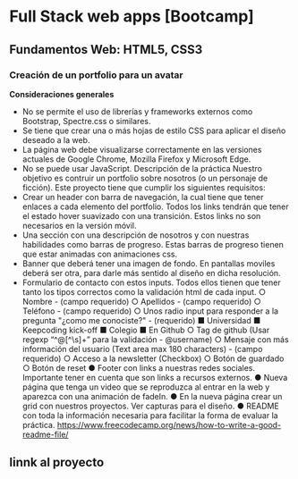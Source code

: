 # Full Stack web apps [Bootcamp]

## Fundamentos Web: HTML5, CSS3

### Creación de un portfolio para un avatar


**Consideraciones generales**

* No se permite el uso de librerías y frameworks externos como Bootstrap,
Spectre.css o similares.
* Se tiene que crear una o más hojas de estilo CSS para aplicar el diseño deseado a
la web.
* La página web debe visualizarse correctamente en las versiones actuales de Google
Chrome, Mozilla Firefox y Microsoft Edge.
* No se puede usar JavaScript.
Descripción de la práctica
Nuestro objetivo es contruir un portfolio sobre nosotros (o un personaje de ficción). Este
proyecto tiene que cumplir los siguientes requisitos:
* Crear un header con barra de navegación, la cual tiene que tener enlaces a cada
elemento del portfolio. Todos los links tendrán que tener el estado hover suavizado
con una transición. Estos links no son necesarios en la versión móvil.
* Una sección con una descripción de nosotros y con nuestras habilidades como
barras de progreso. Estas barras de progreso tienen que estar animadas con
animaciones css.
* Banner que deberá tener una imagen de fondo. En pantallas moviles deberá ser
otra, para darle más sentido al diseño en dicha resolución.
* Formulario de contacto con estos inputs. Todos ellos tienen que tener tanto los tipos
correctos como la validación html de cada input.
○ Nombre - (campo requerido)
○ Apellidos - (campo requerido)
○ Teléfono - (campo requerido)
○ Unos radio input para responder a la pregunta "¿como me conociste?" -
(requerido)
■ Universidad
■ Keepcoding kick-off
■ Colegio
■ En Github
○ Tag de github (Usar regexp “^@[^\s]+” para la validación - @username)
○ Mensaje con más información del usuario (Text area max 180 characters) -
(campo requerido)
○ Acceso a la newsletter (Checkbox)
○ Botón de guardado
○ Botón de reset
● Footer con links a nuestras redes sociales. Importante tener en cuenta que son links
a recursos externos.
● Nueva página que tenga un video que se reproduzca al entrar en la web y aparezca
con una animación de fadeIn.
● En la nueva página crear un grid con nuestros proyectos. Ver capturas para el
diseño.
● README con toda la información necesaria para facilitar la forma de evaluar la
práctica. https://www.freecodecamp.org/news/how-to-write-a-good-readme-file/

## linnk al proyecto

